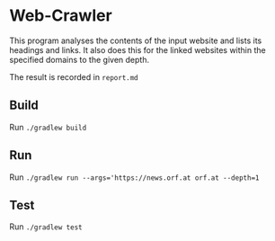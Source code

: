 # Web-Crawler

This program analyses the contents of the input website and lists its headings and links.
It also does this for the linked websites within the specified domains to the given depth.

The result is recorded in `report.md`

## Build

Run `./gradlew build`

## Run

Run `./gradlew run --args='https://news.orf.at orf.at --depth=1`

## Test

Run `./gradlew test`